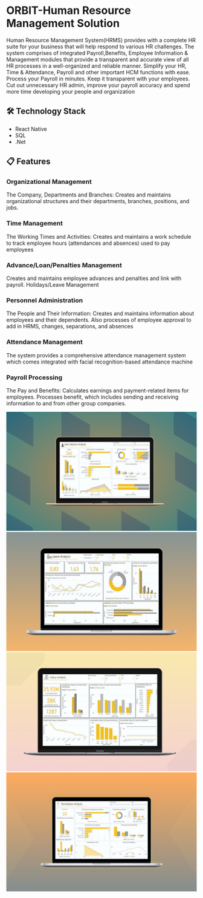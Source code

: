 # ORBIT-Human Resource Management Solution

Human Resource Management System(HRMS) provides with a complete HR suite for your business that will help respond to various HR challenges. The system comprises of integrated Payroll,Benefits, Employee Information & Management modules that provide a transparent and accurate view of all HR processes in a well-organized and reliable manner. Simplify your HR, Time & Attendance, Payroll and other important HCM functions with ease. Process your Payroll in minutes. Keep it transparent with your employees.
Cut out unnecessary HR admin, improve your payroll accuracy and spend more time developing your people and organization

## :hammer_and_wrench: Technology Stack

- React Native
- SQL
- .Net

## :clipboard: Features

###  Organizational Management 
The Company, Departments and Branches: Creates and maintains organizational structures and their departments, branches, positions, and jobs. 

###  Time Management 

The Working Times and Activities: Creates and maintains a work schedule to track employee hours (attendances and absences) used to pay employees 

###  Advance/Loan/Penalties Management 

Creates and maintains employee advances and penalties and link with payroll. Holidays/Leave Management 

###  Personnel Administration 

The People and Their Information: Creates and maintains information about employees and their dependents. Also processes of employee approval to add in HRMS, changes, separations, and absences 

###   Attendance Management 

The system provides a comprehensive attendance management system which comes integrated with facial recognition-based attendance machine
 
###   Payroll Processing 

The Pay and Benefits: Calculates earnings and payment-related items for employees. Processes benefit, which includes sending and receiving information to and from other group companies.

![alt text](https://github.com/Ironmandeveloper/HR-Analytics/blob/main/Hiring.png?raw=true)
![alt text](https://github.com/Ironmandeveloper/HR-Analytics/blob/main/LeaveAnalysis.png?raw=true)
![alt text](https://github.com/Ironmandeveloper/HR-Analytics/blob/main/SalaryAnalysis.png?raw=true)
![alt text](https://github.com/Ironmandeveloper/HR-Analytics/blob/main/TerminationAnalysis.png?raw=true)
